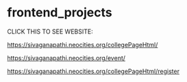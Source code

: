 # frontend_projects

CLICK THIS TO SEE WEBSITE:

https://sivaganapathi.neocities.org/collegePageHtml/

https://sivaganapathi.neocities.org/event/

https://sivaganapathi.neocities.org/collegePageHtml/register
